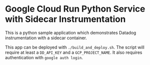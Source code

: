 # Google Cloud Run Python Service with Sidecar Instrumentation

This is a python sample application which demonstrates Datadog instrumentation
with a sidecar container.

This app can be deployed with `./build_and_deploy.sh`. The script will require
at least a `DD_API_KEY` and a `GCP_PROJECT_NAME`. It also requires
authentication with `google auth login`.
